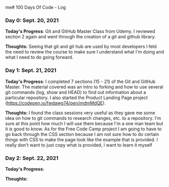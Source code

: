 me# 100 Days Of Code - Log

### Day 0: Sept. 20, 2021

**Today's Progress**: Git and GitHub Master Class from Udemy. I reviewed section 2 again and went through the creation of a git and github library.

**Thoughts:** Seeing that git and git hub are used by most developers I feld the need to review the course to make sure I understand what I'm doing and what I need to do going forward. 

### Day 1: Sept. 21, 2021
**Today's Progress**: I completed 7 sections (15 - 21) of the Git and GitHub Master. The material covered was an intro to forking and how to use several git commands (log, show and HEAD) to find out information about a particular repository. I also started the Product Landing Page project (https://codepen.io/fwdawg74/pen/mdmMdQE). 

**Thoughts:** I found the class sessions very useful as they gave me some idea on how to git commands to research changes, etc. to a repository. I'm sure at this point how much I will use them because I'm a one man team but it is good to know. 
As for the Free Code Camp project I am going to have to go back through the CSS section because I am not sure how to do certain things with CSS to make the page look like the example that is provided. I really don't want to just copy what is provided, I want to learn it myself

### Day 2: Sept. 22, 2021
**Today's Progress**:

**Thoughts:** 

